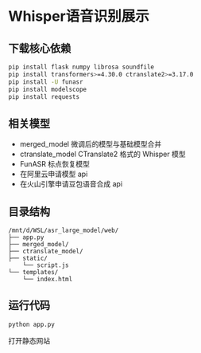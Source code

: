 # Whisper语音识别展示

## 下载核心依赖

```bash
pip install flask numpy librosa soundfile
pip install transformers>=4.30.0 ctranslate2>=3.17.0
pip install -U funasr
pip install modelscope
pip install requests
```

## 相关模型

- merged_model 微调后的模型与基础模型合并
- ctranslate_model CTranslate2 格式的 Whisper 模型
- FunASR 标点恢复模型
- 在阿里云申请模型 api
- 在火山引擎申请豆包语音合成 api

## 目录结构
```
/mnt/d/WSL/asr_large_model/web/
├── app.py                  
├── merged_model/           
├── ctranslate_model/      
├── static/                 
    └── script.js
└── templates/            
    └── index.html        
```

## 运行代码
```bash
python app.py
```
打开静态网站